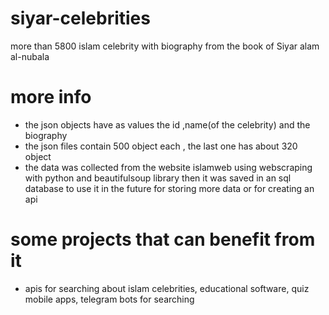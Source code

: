# siyar-celebrities
more than 5800 islam celebrity with biography from the book of Siyar alam al-nubala
# more info
- the json objects have as values the id ,name(of the celebrity) and the biography
- the json files contain 500 object each , the last one has about 320 object
- the data was collected from the website islamweb using webscraping with python and beautifulsoup library
then it was saved in an sql database to use it in the future for storing more data or for creating an api
# some projects that can benefit from it
- apis for searching about islam celebrities, educational software, quiz mobile apps, telegram bots for searching 
